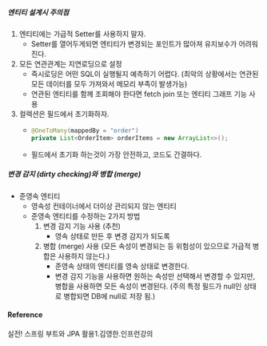 ##### 엔티티 설계시 주의점
1. 엔티티에는 가급적 Setter를 사용하지 말자.
    - Setter를 열어두게되면 엔티티가 변경되는 포인트가 많아져 유지보수가 어려워진다.
2. 모든 연관관계는 지연로딩으로 설정
    - 즉시로딩은 어떤 SQL이 실행될지 예측하기 어렵다. (최악의 상황에서는 연관된 모든 데이터를 모두 가져와서 메모리 부족이 발생가능)
    - 연관된 엔티티를 함께 조회해야 한다면 fetch join 또는 엔티티 그래프 기능 사용
3. 컬렉션은 필드에서 초기화하자.
    - ```java
      @OneToMany(mappedBy = "order")
      private List<OrderItem> orderItems = new ArrayList<>();
      ```
    - 필드에서 초기화 하는것이 가장 안전하고, 코드도 간결하다.

##### 변경 감지 (dirty checking)와 병합 (merge)
* 준영속 엔티티
    - 영속성 컨테이너에서 더이상 관리되지 않는 엔티티
    - 준영속 엔티티를 수정하는 2가지 방법
        1. 변경 감지 기능 사용 (추천)
            - 영속 상태로 만든 후 변경 감지가 되도록
        2. 병합 (merge) 사용 (모든 속성이 변경되는 등 위험성이 있으므로 가급적 병합은 사용하지 않는다.)
            - 준영속 상태의 엔티티를 영속 상태로 변경한다.
            - 변경 감지 기능을 사용하면 원하는 속성만 선택해서 변경할 수 있지만, 병합을 사용하면 모든 속성이 변경된다. (주의 특정 필드가 null인 상태로 병합되면 DB에 null로 저장 됨.)


#### Reference
실전! 스프링 부트와 JPA 활용1.김영한.인프런강의